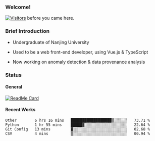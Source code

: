 ### Welcome!

[![Visitors](https://visitor-badge.laobi.icu/badge?page_id=HermitSun.HermitSun)]() before you came here.

### Brief Introduction

- Undergraduate of Nanjing University

- Used to be a web front-end developer, using Vue.js & TypeScript

- Now working on anomaly detection & data provenance analysis

### Status

#### General

[![ReadMe Card](https://github-readme-stats.hermitsun.vercel.app/api?username=HermitSun&count_private=true&show_icons=true)]()

#### Recent Works

<!--START_SECTION:waka-->
```text
Other        6 hrs 16 mins   ██████████████████▒░░░░░░   73.71 % 
Python       1 hr 55 mins    █████▓░░░░░░░░░░░░░░░░░░░   22.64 % 
Git Config   13 mins         ▓░░░░░░░░░░░░░░░░░░░░░░░░   02.68 % 
CSV          4 mins          ▒░░░░░░░░░░░░░░░░░░░░░░░░   00.94 % 
```
<!--END_SECTION:waka-->
